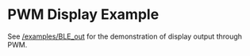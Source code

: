 # PWM Display Example

See [/examples/BLE_out](/examples/BLE_out) for the demonstration of display output through PWM.